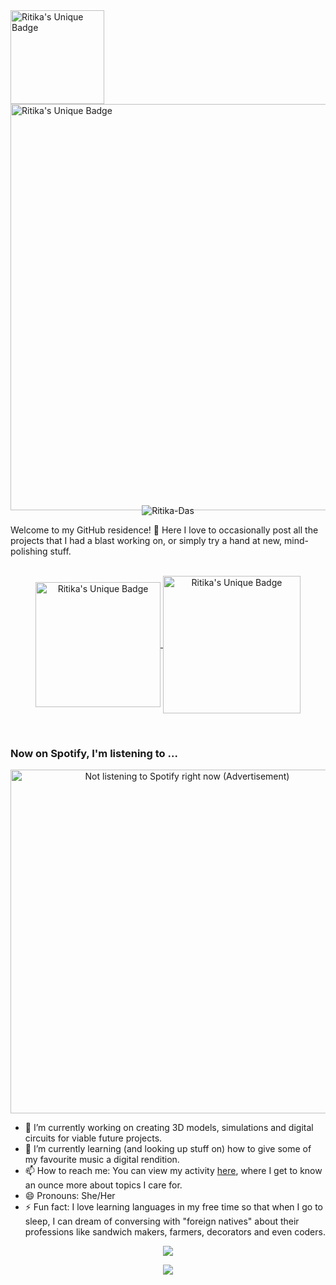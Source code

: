 <a href="https://github.com/Ritika-Das/">
  <img align="center" alt="Ritika's Unique Badge" width="150px" src="https://www.anglaisfacile.com/cgi2/myexam/images/14825.gif" />
</a>
<a href="https://github.com/Ritika-Das/">
  <img align="center" alt="Ritika's Unique Badge" width="650px" src="https://res.cloudinary.com/ritikadas/image/upload/v1595146432/My_Images/GitHub_Residency_jzqahp.gif" />
</a><br><br>
<p align="center" style="margin-top: -25px;">
  <img src="https://komarev.com/ghpvc/?username=Ritika-Das" alt="Ritika-Das"/>
</p>
  
Welcome to my GitHub residence! 👋 Here I love to occasionally post all the projects that I had a blast working on, or simply try a hand at new, mind-polishing stuff.<br><br>

<p align="center">
  <a href="https://www.linkedin.com/in/ritika-das-ece/">
    <img align="center" alt="Ritika's Unique Badge" width="200px" src="https://img.shields.io/badge/LinkedIn-Ritika%20-blue.svg" />
  </a> <emsp> 
  <a href="https://www.hackerrank.com/ritz_kitty">
    <img align="center" alt="Ritika's Unique Badge" width="220px" src="https://img.shields.io/badge/Hackerrank-Ritika%20-green.svg" />
  </a>
</p><br>
  
### Now on Spotify, I'm listening to ... 
  <p align="center"><img align="center" src="https://spotify.ritika-das.vercel.app/api/spotify" alt="Not listening to Spotify right now (Advertisement)" width="550"/></p>
  
- 🔭 I’m currently working on creating 3D models, simulations and digital circuits for viable future projects.<nbsp>
- 🌱 I’m currently learning (and looking up stuff on) how to give some of my favourite music a digital rendition.<nbsp>
- 📫 How to reach me: You can view my activity [here](https://www.linkedin.com/in/ritika-das-ece/), where I get to know an ounce more about topics I care for.<nbsp>
- 😄 Pronouns: She/Her <nbsp>
- ⚡ Fun fact: I love learning languages in my free time so that when I go to sleep, I can dream of conversing with "foreign natives" about their professions like sandwich makers, farmers, decorators and even coders.<br>

<p align="center">
  <img src="https://github-readme-stats.vercel.app/api?username=Ritika-Das&show_icons=true&theme=vue-dark" />
</p>
<p align="center">
  <img align="center" src="https://github-readme-stats.vercel.app/api/top-langs/?username=Ritika-Das&layout=compact&theme=radical" />
</p>
